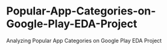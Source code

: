 # Popular-App-Categories-on-Google-Play-EDA-Project
Analyzing Popular App Categories on Google Play EDA Project
